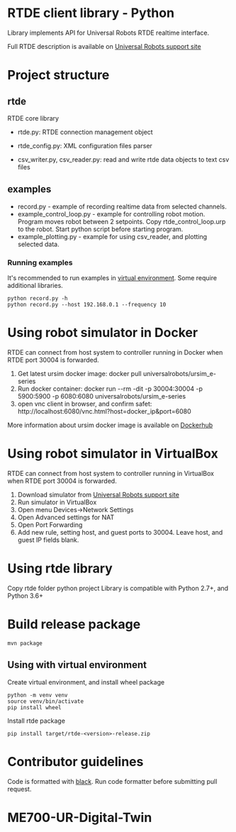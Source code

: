 # RTDE client library - Python
Library implements API for Universal Robots RTDE realtime interface.

Full RTDE description is available on [Universal Robots support site](https://www.universal-robots.com/support/)
# Project structure
## rtde
RTDE core library

- rtde.py:
RTDE connection management object

- rtde_config.py:
XML configuration files parser

- csv_writer.py, csv_reader.py: 
read and write rtde data objects to text csv files

## examples
- record.py - example of recording realtime data from selected channels.
- example_control_loop.py - example for controlling robot motion. Program moves robot between 2 setpoints.
Copy rtde_control_loop.urp to the robot. Start python script before starting program.
- example_plotting.py - example for using csv_reader, and plotting selected data.

### Running examples
It's recommended to run examples in [virtual environment](https://docs.python.org/3/library/venv.html).
Some require additional libraries.
```
python record.py -h
python record.py --host 192.168.0.1 --frequency 10
```
# Using robot simulator in Docker
RTDE can connect from host system to controller running in Docker
when RTDE port 30004 is forwarded.
1. Get latest ursim docker image: docker pull universalrobots/ursim_e-series
2. Run docker container: docker run --rm -dit -p 30004:30004 -p 5900:5900 -p 6080:6080 universalrobots/ursim_e-series
3. open vnc client in browser, and confirm safet: http://localhost:6080/vnc.html?host=docker_ip&port=6080

More information about ursim docker image is available on [Dockerhub](https://hub.docker.com/r/universalrobots/ursim_e-series)

# Using robot simulator in VirtualBox
RTDE can connect from host system to controller running in VirtualBox
when RTDE port 30004 is forwarded.
1. Download simulator from [Universal Robots support site](https://www.universal-robots.com/support/)
2. Run simulator in VirtualBox
3. Open menu Devices->Network Settings
4. Open Advanced settings for NAT
5. Open Port Forwarding
6. Add new rule, setting host, and guest ports to 30004. 
Leave host, and guest IP fields blank.

# Using rtde library
Copy rtde folder python project
Library is compatible with Python 2.7+, and Python 3.6+

# Build release package
```
mvn package
```
## Using with virtual environment
Create virtual environment, and install wheel package
```
python -m venv venv
source venv/bin/activate
pip install wheel
```
Install rtde package
```
pip install target/rtde-<version>-release.zip
```

# Contributor guidelines
Code is formatted with [black](https://github.com/psf/black).
Run code formatter before submitting pull request.

# ME700-UR-Digital-Twin
